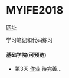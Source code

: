 # MYIFE2018
[网址](http://ife.baidu.com/)

学习笔记和代码练习

#### 基础学院(可预览)
* 第3天 [作业](https://cool-orange.github.io/IFE2018/03/resume.html)  待完善...
